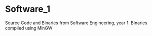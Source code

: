 Software_1
==========

Source Code and Binaries from Software Engineering, year 1.
Binaries compiled using MinGW